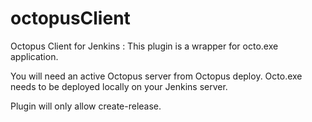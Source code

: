 octopusClient
=============

Octopus Client for Jenkins : This plugin is a wrapper for octo.exe application.

You will need an active Octopus server from Octopus deploy. Octo.exe needs to be deployed locally on your Jenkins server.

Plugin will only allow create-release.
